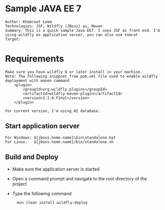 # Sample JAVA EE 7
	Author: Khemroat Loem
 	Technologies: JSF, Wildfly (JBoss) as, Maven
 	Summary: This is a quick sample Java EE7. I uses JSF as front-end. I'm using wildfly as application server, you can also use tomcat
 	Target: 

# Requirements
	Make sure you have wildfly 8 or later install in your machine.
	Note: The following snippset from pom.xml file used to enable wildfly deployment with maven command
		<plugin>
			<groupId>org.wildfly.plugins</groupId>
			<artifactId>wildfly-maven-plugin</artifactId>
			<version>1.1.0.Final</version>
		</plugin>
		
	For current version, I'm using H2 database.

## Start application server
	For Windows: ${jboss.home.name}\bin\standalone.bat
	For Linux:   ${jboss.home.name}/bin/standalone.sh
## Build and Deploy
- Make sure the application server is started
- Open a command prompt and navigate to the root directory of the project
- Type the following command

        mvn clean install wildfly:deploy




